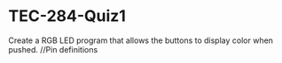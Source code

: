 # TEC-284-Quiz1
Create a RGB LED program that allows the buttons to display color when pushed.
//Pin definitions
